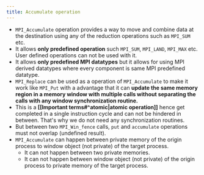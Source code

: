 ```yaml
---
title: Accumulate operation
---
```

- `MPI_Accumulate` operation provides a way to move and combine data at the destination using any of the reduction operations such as `MPI_SUM` etc.
- It allows **only predefined operation** such `MPI_SUM`, `MPI_LAND`, `MPI_MAX` etc. User defined operations can not be used with it.
- It allows **only predefined MPI datatypes** but it allows for using MPI derived datatypes where every component is same MPI predefined datatype.
- `MPI_Replace` can be used as a operation of `MPI_Accumulate` to make it work like `MPI_Put` with a advantage that it can **update the same memory region in a memory window with multiple calls without separating the calls with any window synchronization routine.**
- This is a **[[Important terms#^atomic|atomic operation]]** hence get completed in a single instruction cycle and can not be hindered in between. That's why we do not need any synchronization routines.
- But between two `MPI_Win_fence` calls, `put` and `accumulate` operations must not overlap (undefined result).
- `MPI_Accumulate` can happen between private memory of the origin process to window object (not private) of the target process. 
	- It can not happen between two private memories. 
	- It can not happen between window object (not private) of the origin process to private memory of the target process.

